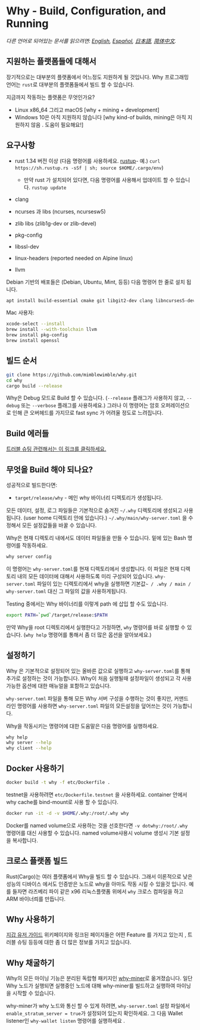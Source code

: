 # Why - Build, Configuration, and Running

*다른 언어로 되어있는 문서를 읽으려면: [English](../build.md), [Español](build_ES.md), [日本語](build_JP.md), [简体中文](build_ZH-CN.md).*

## 지원하는 플랫폼들에 대해서

장기적으로는 대부분의 플랫폼에서 어느정도 지원하게 될 것입니다.
Why 프로그래밍 언어는 `rust`로 대부분의 플랫폼들에서 빌드 할 수 있습니다.

지금까지 작동하는 플랫폼은 무엇인가요?

* Linux x86_64 그리고 macOS [why + mining + development]
* Windows 10은 아직 지원하지 않습니다 [why kind-of builds, mining은 아직 지원하지 않음 . 도움이 필요해요!]

## 요구사항

* rust 1.34 버전 이상  (다음 명령어를 사용하세요. [rustup]((https://www.rustup.rs/))- 예.) `curl https://sh.rustup.rs -sSf | sh; source $HOME/.cargo/env`)

  * 만약 rust 가 설치되어 있다면, 다음 명령어를 사용해서 업데이트 할 수 있습니다.
    `rustup update`
* clang
* ncurses 과 libs (ncurses, ncursesw5)
* zlib libs (zlib1g-dev or zlib-devel)
* pkg-config
* libssl-dev
* linux-headers (reported needed on Alpine linux)
* llvm

Debian 기반의 배포들은 (Debian, Ubuntu, Mint, 등등) 다음 명령어 한 줄로 설치 됩니다.

```sh
apt install build-essential cmake git libgit2-dev clang libncurses5-dev libncursesw5-dev zlib1g-dev pkg-config libssl-dev llvm
```

Mac 사용자:

```sh
xcode-select --install
brew install --with-toolchain llvm
brew install pkg-config
brew install openssl
```

## 빌드 순서

```sh
git clone https://github.com/mimblewimble/why.git
cd why
cargo build --release
```

Why은 Debug 모드로 Build 할 수 있습니다. (`--release` 플래그가 사용하지 않고, `--debug` 또는 `--verbose` 플래그를 사용하세요.) 그러나 이 명령어는 암호 오퍼레이션으로 인해 큰 오버헤드를 가지므로 fast sync 가 어려울 정도로 느려집니다.

## Build 에러들

[트러블 슈팅 관련해서는 이 링크를 클릭하세요.](https://github.com/mimblewimble/docs/wiki/Troubleshooting)

## 무엇을 Build 해야 되나요?

성공적으로 빌드한다면:

* `target/release/why` - 메인 why 바이너리 디렉토리가 생성됩니다.

모든 데이터, 설정, 로그 파일들은 기본적으로 숨겨진 `~/.why` 디렉토리에 생성되고 사용됩니다. (user home 디렉토리 안에 있습니다.)
`~/.why/main/why-server.toml` 을 수정해서 모든 설정값들을 바꿀 수 있습니다.

Why은 현재 디렉토리 내에서도 데이터 파일들을 만들 수 있습니다. 밑에 있는 Bash 명령어를 작동하세요.

```sh
why server config
```

이 명령어는 `why-server.toml`를 현재 디렉토리에서 생성합니다.
이 파일은 현재 디렉토리 내의 모든 데이터에 대해서 사용하도록 미리 구성되어 있습니다.
`why-server.toml` 파일이 있는 디렉토리에서 why을 실행하면 기본값`~ / .why / main / why-server.toml` 대신 그 파일의 값을 사용하게됩니다.

Testing 중에서는 Why 바이너리를 이렇게 path 에 삽입 할 수도 있습니다.

```sh
export PATH=`pwd`/target/release:$PATH
```

만약 Why을 root 디렉토리에서 실행한다고 가정하면, `why` 명령어를 바로 실행할 수 있습니다. (`why help` 명령어를 통해서 좀 더 많은 옵션을 알아보세요.)

## 설정하기

Why 은 기본적으로 설정되어 있는 올바른 값으로 실행하고 `why-server.toml`를 통해 추가로 설정하는 것이 가능합니다.
Why이 처음 실행될때 설정파일이 생성되고 각 사용가능한 옵션에 대한 매뉴얼을 포함하고 있습니다.

`why-server.toml` 파일을 통해 모든 Why 서버 구성을 수행하는 것이 좋지만,
커맨드 라인 명령어를 사용하면 `why-server.toml` 파일의 모든설정을 덮어쓰는 것이 가능합니다.

Why을 작동시키는 명령어에 대한 도움말은 다음 명령어를 실행하세요.

```sh
why help
why server --help
why client --help
```

## Docker 사용하기

```sh
docker build -t why -f etc/Dockerfile .
```

testnet을 사용하려면 `etc/Dockerfile.testnet` 을 사용하세요.
container 안에서 why cache를 bind-mount로 사용 할 수 있습니다.

```sh
docker run -it -d -v $HOME/.why:/root/.why why
```

Docker를 named volume으로 사용하는 것을 선호한다면 `-v dotwhy:/root/.why` 명령어를 대신 사용할 수 있습니다.
named volume샤용시 volume 생성시 기본 설정을 복사합니다.

## 크로스 플랫폼 빌드

Rust(Cargo)는 여러 플랫폼에서 Why을 빌드 할 수 있습니다. 그래서 이론적으로 낮은 성능의 디바이스 에서도 인증받은 노드로 why을 아마도 작동 시킬 수 있을것 입니다.
예를 들자면 라즈베리 파이 같은 x96 리눅스플랫폼 위에서 `why` 크로스 컴파일을 하고 ARM 바이너릐를 만듭니다.

## Why 사용하기

[지갑 유저 가이드](https://github.com/mimblewimble/docs/wiki/Wallet-User-Guide) 위키페이지와 링크된 페이지들은 어떤 Feature 를 가지고 있는지 , 트러블 슈팅 등등에 대한 좀 더 많은 정보를 가지고 있습니다.

## Why 채굴하기

Why의 모든 마이닝 기능은 분리된 독랍형 패키지인 [why-miner](https://github.com/mimblewimble/why-miner)로 옮겨졌습니다.
일단 Why 노드가 실행되면 실행중인 노드에 대해 why-miner를 빌드하고 실행하여 마이닝을 시작할 수 있습니다.

why-miner가 why 노드와 통신 할 수 있게 하려면, `why-server.toml` 설정 파일에서`enable_stratum_server = true`가 설정되어 있는지 확인하세요. 그 다음 Wallet listener인 `why-wallet listen` 명령어를 실행하세요 .

